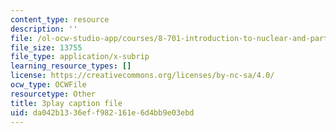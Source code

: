 ```yaml
---
content_type: resource
description: ''
file: /ol-ocw-studio-app/courses/8-701-introduction-to-nuclear-and-particle-physics-fall-2020/da042b1336eff982161e6d4bb9e03ebd_BqZ8TiM-UVs.srt
file_size: 13755
file_type: application/x-subrip
learning_resource_types: []
license: https://creativecommons.org/licenses/by-nc-sa/4.0/
ocw_type: OCWFile
resourcetype: Other
title: 3play caption file
uid: da042b13-36ef-f982-161e-6d4bb9e03ebd
---
```

